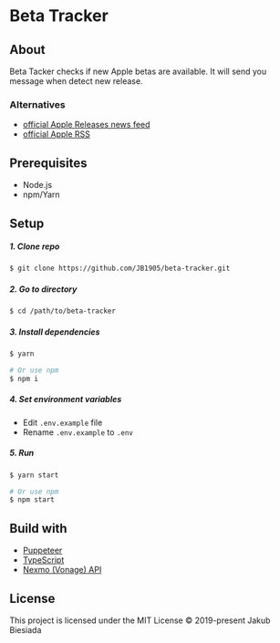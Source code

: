 # Beta Tracker

## About

Beta Tacker checks if new Apple betas are available. It will send you message when detect new release.

### Alternatives

- [official Apple Releases news feed](https://developer.apple.com/news/releases/)
- [official Apple RSS](feed://developer.apple.com/news/releases/rss/releases.rss/)

## Prerequisites

- Node.js
- npm/Yarn

## Setup

##### 1. Clone repo

```sh
$ git clone https://github.com/JB1905/beta-tracker.git
```

##### 2. Go to directory

```sh
$ cd /path/to/beta-tracker
```

##### 3. Install dependencies

```sh
$ yarn

# Or use npm
$ npm i
```

##### 4. Set environment variables

- Edit `.env.example` file
- Rename `.env.example` to `.env`

##### 5. Run

```sh
$ yarn start

# Or use npm
$ npm start
```

## Build with

- [Puppeteer](https://pptr.dev/)
- [TypeScript](https://www.typescriptlang.org/)
- [Nexmo (Vonage) API](https://developer.nexmo.com/)

## License

This project is licensed under the MIT License © 2019-present Jakub Biesiada
